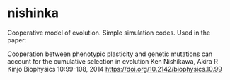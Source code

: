 # nishinka
Cooperative model of evolution. Simple simulation codes.
Used in the paper:

Cooperation between phenotypic plasticity and genetic mutations can account for the cumulative selection in evolution
Ken Nishikawa, Akira R Kinjo
Biophysics 10:99-108, 2014
https://doi.org/10.2142/biophysics.10.99

